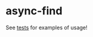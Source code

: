 # async-find

See
[tests](https://github.com/karmaniverous/async-find/blob/main/lib/asyncFind/asyncFind.test.js)
for examples of usage!
